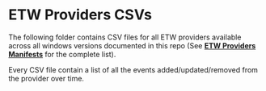 # ETW Providers CSVs

The following folder contains CSV files for all ETW providers available across all windows versions documented in this repo (See [**ETW Providers Manifests**](https://github.com/nasbench/ETW-Resources/tree/main/ETWProvidersManifests) for the complete list).

Every CSV file contain a list of all the events added/updated/removed from the provider over time.
